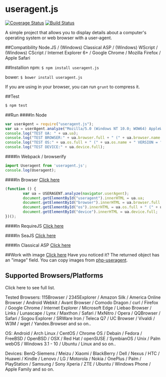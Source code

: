 useragent.js
===========
[![Coverage Status](https://coveralls.io/repos/zsxsoft/useragent.js/badge.svg)](https://coveralls.io/r/zsxsoft/useragent.js)
[![Build Status](https://travis-ci.org/zsxsoft/useragent.js.svg?branch=master)](https://travis-ci.org/zsxsoft/useragent.js)


A simple project that allows you to display details about a computer's operating system or web browser with a user-agent.

##Compatibility
Node.JS / (Windows) Classical ASP / (Windows) WScript / (Windows) CScript / Internet Explorer 6+ / Google Chrome / Mozilla Firefox / Apple Safari

##Installion
npm: ``$ npm install useragent.js``

bower: ``$ bower install useragent.js``

If you are using in your browser, you can run ```grunt``` to compress it.

##Test
```bash
$ npm test
```

##Run
####In Node
```javascript
var userAgent = require("useragent.js");
var ua = userAgent.analyze("Mozilla/5.0 (Windows NT 10.0; WOW64) AppleWebKit/537.36 (KHTML, like Gecko) Chrome/41.0.2251.0 Safari/537.36");
console.log("TEST UA: " + ua.ua);
console.log("TEST BROWSER:" + ua.browser.full + " (" + ua.browser.name + " VERSION = " + ua.browser.version + " )");
console.log("TEST OS:" + ua.os.full + " (" + ua.os.name + " VERSION = " + ua.os.version + " )");
console.log("TEST DEVICE:" + ua.device.full);
```
####In Webpack / browserify
```javascript
import Useragent from 'useragent.js';
console.log(Useragent);
```

####In Browser
[Click here](http://zsxsoft.github.io/useragent.js/basic.html)
```javascript
(function () {
		var ua = USERAGENT.analyze(navigator.userAgent);
		document.getElementById("useragent").innerHTML = ua.ua;
		document.getElementById("browser").innerHTML = ua.browser.full + " (" + ua.browser.name + " VERSION = "  + ua.browser.version + " )";
		document.getElementById("os").innerHTML = ua.os.full + " (" + ua.os.name + " VERSION = "  + ua.os.version + " )";
		document.getElementById("device").innerHTML = ua.device.full;
})();
```

####In RequireJS
[Click here](http://zsxsoft.github.io/useragent.js/requirejs.html)

####In SeaJS
[Click here](http://zsxsoft.github.io/useragent.js/seajs.html)

####In Classical ASP
[Click here](http://zsxsoft.github.io/useragent.js/classicalasp.html)

##Work with image
[Click here](http://zsxsoft.github.io/useragent.js/withimage.html)
Have you noticed it? The returned object has an "image" field. You can copy images from [php-useragent](https://github.com/zsxsoft/php-useragent).


## Supported Browsers/Platforms

Click here to see full list.

Tested Browsers: 115Browser / 2345Explorer / Amazon Silk / America Online Browser / Android Webkit / Avant Browser / Comodo Dragon / curl / Firefox / Google Chrome / Internet Explorer / Microsoft Edge / Liebao Browser / Links / Lunascape / Lynx / Maxthon / Safari / MxNitro / Opera / QQBrowser / Safari / Sogou Explorer / SRWare Iron / Teleca Q7 / UC Browser / Vivaldi / W3M / wget / Yandex.Browser and so on.. 

OS: Android / Arch Linux / CentOS / Chrome OS / Debain / Fedora / FreeBSD / OpenBSD / OSX / Red Hat / openSUSE / SymbianOS / Unix / Palm webOS / Windows 3.1 - 10 / Ubuntu / Linux and so on..

Devices: BenQ-Siemens / Meizu / Xiaomi / BlackBerry / Dell / Nexus / HTC / Huawei / Kindle / Lenovo / LG / Motorola / Nokia / OnePlus / Palm / PlayStation / Samsung / Sony Xperia / ZTE / Ubuntu / Windows Phone / Apple Family and so on.